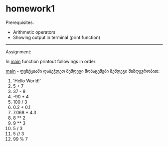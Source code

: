 # homework1

Prerequisites:
- Arithmetic operators
- Showing output in terminal (print function)

---

Assignment: 

In [main](./homework1/main.py) function printout followings in order:

[main](./homework1/main.py) - ფუნქციაში დაბეჭდეთ შემდეგი მონაცემები შემდეგი მიმდევრობით:

1. 'Hello World!'
2. 5 + 7
3. 37 - 8
4. -90 * 4
5. 100 / 3
6. 0.2 + 0.1
7. 7.068 * 4.3
8. 8 ** 2
9. 9 ** 3
10. 5 / 3
11. 5 // 3
12. 99 % 7
